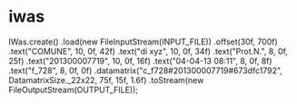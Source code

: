 iwas
====

  IWas.create()
    .load(new FileInputStream(INPUT_FILE))
    .offset(30f, 700f)
    .text("COMUNE", 10, 0f, 42f)
    .text("di xyz", 10, 0f, 34f)
    .text("Prot.N.", 8, 0f, 25f)
    .text("201300007719", 10, 0f, 16f)
    .text("04-04-13 08:11", 8, 0f, 8f)
    .text("f_728", 8, 0f, 0f)
    .datamatrix("c_f728#201300007719#673dfc1792", DatamatrixSize._22x22, 75f, 15f, 1.6f)
    .toStream(new FileOutputStream(OUTPUT_FILE));

